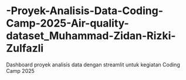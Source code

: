 # -Proyek-Analisis-Data-Coding-Camp-2025-Air-quality-dataset_Muhammad-Zidan-Rizki-Zulfazli
Dashboard proyek analisis data dengan streamlit untuk kegiatan Coding Camp 2025
